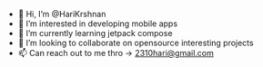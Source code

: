- 👋 Hi, I’m @HariKrshnan
- 👀 I’m interested in developing mobile apps
- 🌱 I’m currently learning jetpack compose
- 💞️ I’m looking to collaborate on opensource interesting projects
- 📫 Can reach out to me thro -> 2310hari@gmail.com


<!---
HariKrshnan/HariKrshnan is a ✨ special ✨ repository because its `README.md` (this file) appears on your GitHub profile.
You can click the Preview link to take a look at your changes.
--->

